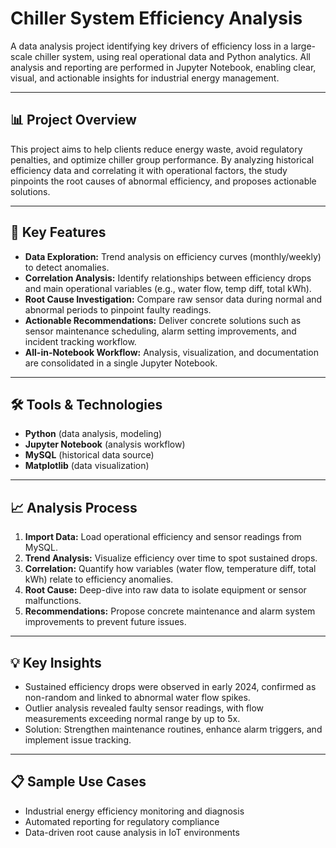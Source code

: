# Chiller System Efficiency Analysis

A data analysis project identifying key drivers of efficiency loss in a large-scale chiller system, using real operational data and Python analytics. All analysis and reporting are performed in Jupyter Notebook, enabling clear, visual, and actionable insights for industrial energy management.

---

## 📊 Project Overview

This project aims to help clients reduce energy waste, avoid regulatory penalties, and optimize chiller group performance. By analyzing historical efficiency data and correlating it with operational factors, the study pinpoints the root causes of abnormal efficiency, and proposes actionable solutions.

---

## 🚀 Key Features

- **Data Exploration:** Trend analysis on efficiency curves (monthly/weekly) to detect anomalies.
- **Correlation Analysis:** Identify relationships between efficiency drops and main operational variables (e.g., water flow, temp diff, total kWh).
- **Root Cause Investigation:** Compare raw sensor data during normal and abnormal periods to pinpoint faulty readings.
- **Actionable Recommendations:** Deliver concrete solutions such as sensor maintenance scheduling, alarm setting improvements, and incident tracking workflow.
- **All-in-Notebook Workflow:** Analysis, visualization, and documentation are consolidated in a single Jupyter Notebook.

---

## 🛠️ Tools & Technologies

- **Python** (data analysis, modeling)
- **Jupyter Notebook** (analysis workflow)
- **MySQL** (historical data source)
- **Matplotlib** (data visualization)

---

## 📈 Analysis Process

1. **Import Data:** Load operational efficiency and sensor readings from MySQL.
2. **Trend Analysis:** Visualize efficiency over time to spot sustained drops.
3. **Correlation:** Quantify how variables (water flow, temperature diff, total kWh) relate to efficiency anomalies.
4. **Root Cause:** Deep-dive into raw data to isolate equipment or sensor malfunctions.
5. **Recommendations:** Propose concrete maintenance and alarm system improvements to prevent future issues.

---

## 💡 Key Insights

- Sustained efficiency drops were observed in early 2024, confirmed as non-random and linked to abnormal water flow spikes.
- Outlier analysis revealed faulty sensor readings, with flow measurements exceeding normal range by up to 5x.
- Solution: Strengthen maintenance routines, enhance alarm triggers, and implement issue tracking.

---

## 📋 Sample Use Cases

- Industrial energy efficiency monitoring and diagnosis
- Automated reporting for regulatory compliance
- Data-driven root cause analysis in IoT environments
